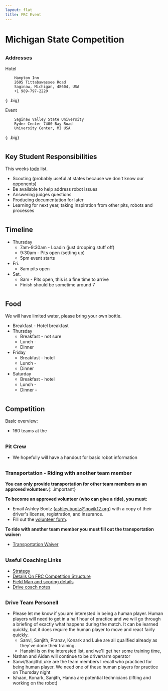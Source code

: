 ```yaml
---
layout: flat
title: FRC Event
---
```

<style>
    .big code {
        font-size: 14px;
    }
    .important {
        color: red;
    }
    h1:first {
        padding-top: 0em;
    }
    h2,h3 {
        padding-top: 0.5em;
    }
</style>
# Michigan State Competition

### Addresses
Hotel
```
    Hampton Inn
    2695 Tittabawassee Road
    Saginaw, Michigan, 48604, USA
    +1 989-797-2220
```
{: .big}

Event
```
    Saginaw Valley State University
    Ryder Center 7400 Bay Road
    University Center, MI USA
```
{: .big}

## Key Student Responsibilities
This weeks [todo](/team/2023/todo) list.

* Scouting (probably useful at states because we don't know our opponents)
* Be available to help address robot issues
* Answering judges questions
* Producing documentation for later
* Learning for next year, taking inspiration from other pits, robots and processes

## Timeline
* Thursday
    * 7am-9:30am - Loadin (just dropping stuff off)
    * 9:30am - Pits open (setting up)
    * 5pm event starts
* Fri. 
    * 8am pits open
* Sat. 
    * 8am - Pits open, this is a fine time to arrive
    * Finish should be sometime around 7

## Food
We will have limited water, please bring your own bottle.

* Breakfast - Hotel breakfast
* Thursday 
    * Breakfast - not sure
    * Lunch - 
    * Dinner
* Friday
    * Breakfast - hotel
    * Lunch - 
    * Dinner
* Saturday
    * Breakfast - hotel
    * Lunch - 
    * Dinner - 

## Competition 
Basic overview:

* 160 teams at the 

### Pit Crew
* We hopefully will have a handout for basic robot information

### Transportation - Riding with another team member
**You can only provide transportation for other team members as an approved volunteer.**{: .important}

**To become an approved volunteer (who can give a ride), you must:**

* Email Ashley Bootz (ashley.bootz@novik12.org) with a copy of their driver's license, registration, and insurance.
* Fill out the [volunteer form](https://bit.ly/NCSDICHATLINK).

**To ride with another team member you must fill out the transportation waiver:**

* [Transportation Waiver](Transportation%20Waiver.pdf)

### Useful Coaching Links
* [Strategy](team/2023/strategy)
* [Details On FRC Competition Structure](https://www.firstinspires.org/resource-library/frc/championship-information)
* [Field Map and scoring details](https://i.redd.it/fontihnhqoaa1.png)
* [Drive coach notes](team/2023/game-time)

### Drive Team Personell
* Please let me know if you are interested in being a human player. Human players will need to get in a half hour of practice and we will go through a briefing of exactly what happens during the match. It can be learned quickly, but it does require the human player to move and react fairly quickly.
    * Sanvi, Sanjith, Pranav, Konark and Luke are all qualified already as they've done their training.
    * Hansini is on the interested list, and we'll get her some training time,
* Nathan and Aidan will continue to be driver/arm operator
* Sanvi/Sanjith/Luke are the team members I recall who practiced for being human player. We need one of these human players for practice on Thursday night
* Ishaan, Konark, Sanjith, Hanna are potential technicians (lifting and working on the robot) 
